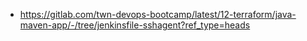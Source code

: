 - https://gitlab.com/twn-devops-bootcamp/latest/12-terraform/java-maven-app/-/tree/jenkinsfile-sshagent?ref_type=heads

